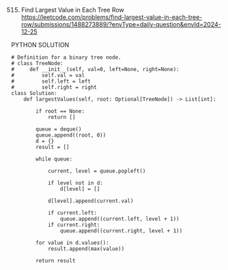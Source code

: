 515. Find Largest Value in Each Tree Row
https://leetcode.com/problems/find-largest-value-in-each-tree-row/submissions/1488273889/?envType=daily-question&envId=2024-12-25


PYTHON SOLUTION
```
# Definition for a binary tree node.
# class TreeNode:
#     def __init__(self, val=0, left=None, right=None):
#         self.val = val
#         self.left = left
#         self.right = right
class Solution:
    def largestValues(self, root: Optional[TreeNode]) -> List[int]:
        
        if root == None:
            return []

        queue = deque()
        queue.append((root, 0))
        d = {}
        result = []

        while queue:

            current, level = queue.popleft()

            if level not in d:
                d[level] = []    

            d[level].append(current.val)

            if current.left:
                queue.append((current.left, level + 1))
            if current.right:
                queue.append((current.right, level + 1))

        for value in d.values():
            result.append(max(value))
        
        return result
```
